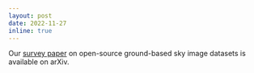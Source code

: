 ```yaml
---
layout: post
date: 2022-11-27
inline: true
---
```


Our <a href='https://arxiv.org/abs/https://arxiv.org/abs/2211.14709'>survey paper</a> on open-source ground-based sky image datasets is available on arXiv.
